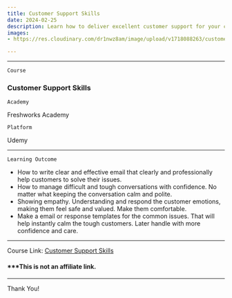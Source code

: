 ```yaml
---
title: Customer Support Skills
date: 2024-02-25
description: Learn how to deliver excellent customer support for your customers.
images: 
- https://res.cloudinary.com/dr1nwz8am/image/upload/v1718088263/customer_support_skills_by_freshworks_academy_sakibsnaz_zpiicd.png

---
```


---

```
Course
```
### Customer Support Skills

```
Academy
```
Freshworks Academy

```
Platform
```
Udemy

---

```
Learning Outcome
```
- How to write clear and effective email that clearly and professionally help customers to solve their issues.
- How to manage difficult and tough conversations with confidence. No matter what keeping the conversation calm and polite.
- Showing empathy. Understanding and respond the customer emotions, making them feel safe and valued. Make them comfortable.
- Make a email or response templates for the common issues. That will help instantly calm the tough customers. Later handle with more confidence and care.

---

Course Link: [Customer Support Skills](https://www.udemy.com/course/customer-support-skills/)


#### ***This is not an affiliate link.

---

Thank You!